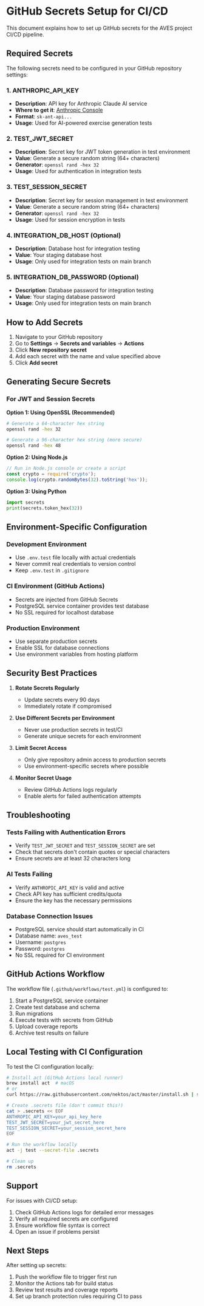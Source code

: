 # GitHub Secrets Setup for CI/CD

This document explains how to set up GitHub secrets for the AVES project CI/CD pipeline.

## Required Secrets

The following secrets need to be configured in your GitHub repository settings:

### 1. **ANTHROPIC_API_KEY**
- **Description**: API key for Anthropic Claude AI service
- **Where to get it**: [Anthropic Console](https://console.anthropic.com/)
- **Format**: `sk-ant-api...`
- **Usage**: Used for AI-powered exercise generation tests

### 2. **TEST_JWT_SECRET**
- **Description**: Secret key for JWT token generation in test environment
- **Value**: Generate a secure random string (64+ characters)
- **Generator**: `openssl rand -hex 32`
- **Usage**: Used for authentication in integration tests

### 3. **TEST_SESSION_SECRET**
- **Description**: Secret key for session management in test environment
- **Value**: Generate a secure random string (64+ characters)
- **Generator**: `openssl rand -hex 32`
- **Usage**: Used for session encryption in tests

### 4. **INTEGRATION_DB_HOST** (Optional)
- **Description**: Database host for integration testing
- **Value**: Your staging database host
- **Usage**: Only used for integration tests on main branch

### 5. **INTEGRATION_DB_PASSWORD** (Optional)
- **Description**: Database password for integration testing
- **Value**: Your staging database password
- **Usage**: Only used for integration tests on main branch

## How to Add Secrets

1. Navigate to your GitHub repository
2. Go to **Settings** → **Secrets and variables** → **Actions**
3. Click **New repository secret**
4. Add each secret with the name and value specified above
5. Click **Add secret**

## Generating Secure Secrets

### For JWT and Session Secrets

**Option 1: Using OpenSSL (Recommended)**
```bash
# Generate a 64-character hex string
openssl rand -hex 32

# Generate a 96-character hex string (more secure)
openssl rand -hex 48
```

**Option 2: Using Node.js**
```javascript
// Run in Node.js console or create a script
const crypto = require('crypto');
console.log(crypto.randomBytes(32).toString('hex'));
```

**Option 3: Using Python**
```python
import secrets
print(secrets.token_hex(32))
```

## Environment-Specific Configuration

### Development Environment
- Use `.env.test` file locally with actual credentials
- Never commit real credentials to version control
- Keep `.env.test` in `.gitignore`

### CI Environment (GitHub Actions)
- Secrets are injected from GitHub Secrets
- PostgreSQL service container provides test database
- No SSL required for localhost database

### Production Environment
- Use separate production secrets
- Enable SSL for database connections
- Use environment variables from hosting platform

## Security Best Practices

1. **Rotate Secrets Regularly**
   - Update secrets every 90 days
   - Immediately rotate if compromised

2. **Use Different Secrets per Environment**
   - Never use production secrets in test/CI
   - Generate unique secrets for each environment

3. **Limit Secret Access**
   - Only give repository admin access to production secrets
   - Use environment-specific secrets where possible

4. **Monitor Secret Usage**
   - Review GitHub Actions logs regularly
   - Enable alerts for failed authentication attempts

## Troubleshooting

### Tests Failing with Authentication Errors
- Verify `TEST_JWT_SECRET` and `TEST_SESSION_SECRET` are set
- Check that secrets don't contain quotes or special characters
- Ensure secrets are at least 32 characters long

### AI Tests Failing
- Verify `ANTHROPIC_API_KEY` is valid and active
- Check API key has sufficient credits/quota
- Ensure the key has the necessary permissions

### Database Connection Issues
- PostgreSQL service should start automatically in CI
- Database name: `aves_test`
- Username: `postgres`
- Password: `postgres`
- No SSL required for CI environment

## GitHub Actions Workflow

The workflow file (`.github/workflows/test.yml`) is configured to:
1. Start a PostgreSQL service container
2. Create test database and schema
3. Run migrations
4. Execute tests with secrets from GitHub
5. Upload coverage reports
6. Archive test results on failure

## Local Testing with CI Configuration

To test the CI configuration locally:

```bash
# Install act (GitHub Actions local runner)
brew install act  # macOS
# or
curl https://raw.githubusercontent.com/nektos/act/master/install.sh | sudo bash  # Linux

# Create .secrets file (don't commit this!)
cat > .secrets << EOF
ANTHROPIC_API_KEY=your_api_key_here
TEST_JWT_SECRET=your_jwt_secret_here
TEST_SESSION_SECRET=your_session_secret_here
EOF

# Run the workflow locally
act -j test --secret-file .secrets

# Clean up
rm .secrets
```

## Support

For issues with CI/CD setup:
1. Check GitHub Actions logs for detailed error messages
2. Verify all required secrets are configured
3. Ensure workflow file syntax is correct
4. Open an issue if problems persist

## Next Steps

After setting up secrets:
1. Push the workflow file to trigger first run
2. Monitor the Actions tab for build status
3. Review test results and coverage reports
4. Set up branch protection rules requiring CI to pass